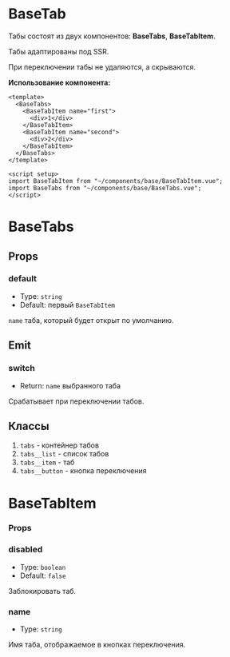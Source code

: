 # BaseTab

Табы состоят из двух компонентов: **BaseTabs**, **BaseTabItem**.

Табы адаптированы под SSR.

При переключении табы не удаляются, а скрываются.

**Использование компонента:**

```vue
<template>
  <BaseTabs>
    <BaseTabItem name="first">
      <div>1</div>
    </BaseTabItem>
    <BaseTabItem name="second">
      <div>2</div>
    </BaseTabItem>
  </BaseTabs>
</template>

<script setup>
import BaseTabItem from "~/components/base/BaseTabItem.vue";
import BaseTabs from "~/components/base/BaseTabs.vue";
</script>
```

# BaseTabs

## Props

### default

- Type: `string`
- Default: первый `BaseTabItem`

`name` таба, который будет открыт по умолчанию.

## Emit

### switch

- Return: `name` выбранного таба

Срабатывает при переключении табов.

## Классы

1. `tabs` - контейнер табов
2. `tabs__list` - список табов
3. `tabs__item` - таб
4. `tabs__button` - кнопка переключения

# BaseTabItem

### Props

### disabled

- Type: `boolean`
- Default: `false`

Заблокировать таб.

### name

- Type: `string`

Имя таба, отображаемое в кнопках переключения.
